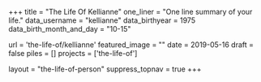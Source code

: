 +++
title     			= "The Life Of Kellianne"
one_liner 			= "One line summary of your life."
data_username		= "kellianne"
data_birthyear  = 1975
data_birth_month_and_day = "10-15"

url 		  			= 'the-life-of/kellianne'
featured_image 	= ""
date 						= 2019-05-16
draft 					= false
piles 					= []
projects 				= ['the-life-of']

layout 					= "the-life-of-person"
suppress_topnav = true
+++
